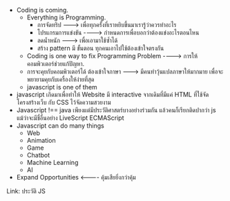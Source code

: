 - Coding is coming.
  - Everything is Programming.
    - การจัดทริป ---> เพื่อทุกครั้งที่เราหยิบขึ้นมาเรารู้ว่าควรทำอะไร
    - โปรแกรมการแข่งขัน ----> กำหนดการเพื่อบอกว่าต้องแข่งอะไรตอนไหน
    - ลดน้ำหนัก ---> เพื่อเอามาใช้ซ้ำได้
    - สร้าง pattern มี ขั้นตอน ทุกคนเอาไปใช้ต้องเข้าใจตรงกัน
  - Coding is one way to fix Programming Problem ----> การให้คอมพิวเตอร์ช่วยแก้ปัญหา.
  - การจะคุยกับคอมพิวเตอร์ได้ ต้องเข้าใจภาษา ---> มีคนทำวุ้นแปลภาษาให้มากมาย เพื่อจะพยายามคุยกับเครื่องให้ง่ายที่สุด
  - javascript is one of them
- javascript เกิดมาเพื่อทำให้ Website มี interactive จากเดิมที่มีแค่ HTML ที่ใช้จัดโครงสร้างเว็บ กับ CSS ไว้จัดความสวยงาม
- Javascript !== java เพียงแต่มีประวัติศาสตร์บางอย่างร่วมกัน แล้วคนก็เรียกติดปากว่า js แม้ว่าจะมีชื่อื่นอย่าง LiveScript ECMAScript
- Javascript can do many things
  - Web
  - Animation
  - Game
  - Chatbot
  - Machine Learning
  - AI
- Expand Opportunities <---- คุ้มเสียยิ่งกว่าคุ้ม

Link: ประวัติ JS